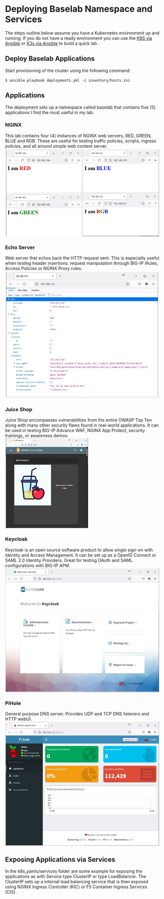 
# Deploying Baselab Namespace and Services
The steps outline below assume you have a Kubernetes environment up and running.  If you do not have a ready environment you can use the [K8S via Ansible](https://github.com/CHernandezNY/k8s-ansible) or [K3s via Ansible](https://github.com/CHernandezNY/k3s-ansible) to build a quick lab .

## Deploy Baselab Applications 
Start provisioning of the cluster using the following command:

``
$ ansible-playbook deployments.yml -i inventory/hosts.ini
``  
## Applications 
The deployment sets up a namespace called baselab that contains five (5) applications I find the most useful in my lab.

### NGINX 
This lab contains four (4) instances of NGINX web servers, RED, GREEN, BLUE and RGB.  These are useful for testing traffic policies, scripts, ingress policies, and all around simple web content server.  
![NGINX RGB](https://github.com/CHernandezNY/pcl-baselab/blob/main/images/nginx-rgb.jpg)

### Echo Server 
Web server that echos back the HTTP request sent.  This is especially useful when testing header insertions. request manipulation through BIG-IP iRules, Access Policies or NGINX Proxy rules.  
![Echo Server](https://github.com/CHernandezNY/pcl-baselab/blob/main/images/echoserver.jpg)

### Juice Shop
Juice Shop encompasses vulnerabilities from the entire OWASP Top Ten along with many other security flaws found in real-world applications.  It can be used in testing BIG-IP Advance WAF, NGINX App Protect, security trainings, or awareness demos.  
![Juice Shop](https://github.com/CHernandezNY/pcl-baselab/blob/main/images/juiceshop.jpg)

### Keycloak
Keycloak is an open source software product to allow single sign-on with Identity and Access Management. It can be set up as a OpenID Connect or SAML 2.0 Identity Providers. Great for testing OAuth and SAML configurations with BIG-IP APM.  
![Keycloak](https://github.com/CHernandezNY/pcl-baselab/blob/main/images/keycloak.jpg)

### PiHole 
General purpose DNS server.  Provides UDP and TCP DNS listeners and HTTP webUI.  
![PiHole](https://github.com/CHernandezNY/pcl-baselab/blob/main/images/pihole.jpg)

## Exposing Applications via Services
In the k8s_yamls/services folder are some example for exposing the applications as with Service  type ClusterIP or type LoadBalancer.  The ClusterIP sets up a internal load balancing service that is then exposed using NGINX Ingress Controller (KIC) or F5 Container Ingress Services (CIS). 
